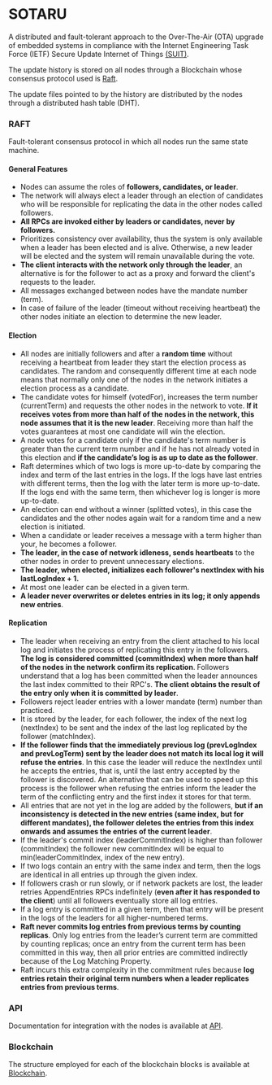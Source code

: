 # SOTARU

A distributed and fault-tolerant approach to the Over-The-Air (OTA) upgrade of embedded systems in compliance with the Internet Engineering Task Force (IETF) Secure Update Internet of Things [(SUIT)](https://datatracker.ietf.org/doc/draft-ietf-suit-architecture/
).

The update history is stored on all nodes through a Blockchain whose consensus protocol used is [Raft](https://raft.github.io/raft.pdf).

The update files pointed to by the history are distributed by the nodes through a distributed hash table (DHT).

### RAFT

Fault-tolerant consensus protocol in which all nodes run the same state machine.

#### General Features

* Nodes can assume the roles of **followers, candidates, or leader**.
* The network will always elect a leader through an election of candidates who will be responsible for replicating the data in the other nodes called followers. 
* **All RPCs are invoked either by leaders or candidates, never by followers.**
* Prioritizes consistency over availability, thus the system is only available when a leader has been elected and is alive. Otherwise, a new leader will be elected and the system will remain unavailable during the vote.
* **The client interacts with the network only through the leader**, an alternative is for the follower to act as a proxy and forward the client's requests to the leader.
* All messages exchanged between nodes have the mandate number (term).
* In case of failure of the leader (timeout without receiving heartbeat) the other nodes initiate an election to determine the new leader.

#### Election

* All nodes are initially followers and after a **random time** without receiving a heartbeat from leader they start the election process as candidates. The random and consequently different time at each node means that normally only one of the nodes in the network initiates a election process as a candidate.
* The candidate votes for himself (votedFor), increases the term number (currentTerm) and requests the other nodes in the network to vote. **If it receives votes from more than half of the nodes in the network, this node assumes that it is the new leader**. Receiving more than half the votes guarantees at most one candidate will win the election.
* A node votes for a candidate only if the candidate's term number is greater than the current term number and if he has not already voted in this election and **if the candidate’s log is as up to date as the follower**.
* Raft determines which of two logs is more up-to-date by comparing the index and term of the last entries in the logs. If the logs have last entries with different terms, then the log with the later term is more up-to-date. If the logs end with the same term, then whichever log is longer is more up-to-date.
* An election can end without a winner (splitted votes), in this case the candidates and the other nodes again wait for a random time and a new election is initiated.
* When a candidate or leader receives a message with a term higher than your, he becomes a follower.
* **The leader, in the case of network idleness, sends heartbeats** to the other nodes in order to prevent unnecessary elections.
* **The leader, when elected, initializes each follower's nextIndex with his lastLogIndex + 1.**
* At most one leader can be elected in a given term.
* **A leader never overwrites or deletes entries in its log; it only appends new entries**.

#### Replication

* The leader when receiving an entry from the client attached to his local log and initiates the process of replicating this entry in the followers. **The log is considered committed (commitIndex) when more than half of the nodes in the network confirm its replication**. Followers understand that a log has been committed when the leader announces the last index committed to their RPC's. **The client obtains the result of the entry only when it is committed by leader**.
* Followers reject leader entries with a lower mandate (term) number than practiced.
* It is stored by the leader, for each follower, the index of the next log (nextIndex) to be sent and the index of the last log replicated by the follower (matchIndex).
* **If the follower finds that the immediately previous log (prevLogIndex and prevLogTerm) sent by the leader does not match its local log it will refuse the entries**. In this case the leader will reduce the nextIndex until he accepts the entries, that is, until the last entry accepted by the follower is discovered. An alternative that can be used to speed up this process is the follower when refusing the entries inform the leader the term of the conflicting entry and the first index it stores for that term. 
* All entries that are not yet in the log are added by the followers, **but if an inconsistency is detected in the new entries (same index, but for different mandates), the follower deletes the entries from this index onwards and assumes the entries of the current leader**.
* If the leader's commit index (leaderCommitIndex) is higher than follower (commitIndex) the follower new commitIndex will be equal to min(leaderCommitIndex, index of the new entry).
* If two logs contain an entry with the same index and term, then the logs are identical in all entries up through the given index.
* If followers crash or run slowly, or if network packets are lost, the leader retries AppendEntries RPCs indefinitely (**even after it has responded to the client**) until all followers eventually store all log entries.
* If a log entry is committed in a given term, then that entry will be present in the logs of the leaders for all higher-numbered terms.
* **Raft never commits log entries from previous terms by counting replicas**. Only log entries from the leader’s current term are committed by counting replicas; once an entry from the current term has been committed in this way, then all prior entries are committed indirectly because of the Log Matching Property.
* Raft incurs this extra complexity in the commitment rules because **log entries retain their original term numbers when a leader replicates entries from previous terms**.


### API

Documentation for integration with the nodes is available at [API](https://github.com/CleberPeter/dOTA/blob/main/docs/api.md). 

### Blockchain

The structure employed for each of the blockchain blocks is available at [Blockchain](https://github.com/CleberPeter/dOTA/blob/main/docs/blockchain_blocks.md).
